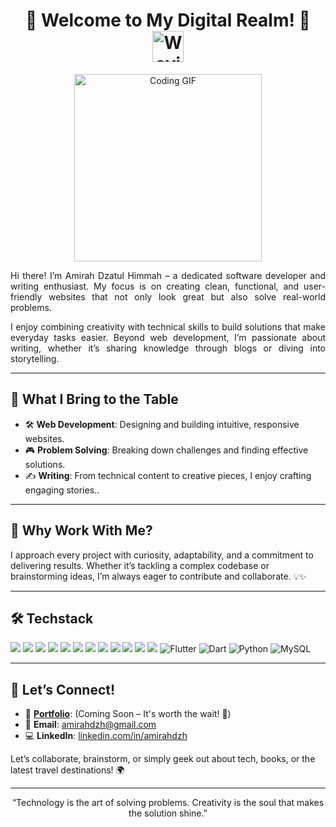 <h1 align="center">🌟 Welcome to My Digital Realm! 🌟 
  <img src="https://media.giphy.com/media/hvRJCLFzcasrR4ia7z/giphy.gif" alt="Waving Hand" width="50" />
</h1>

<p align="center">
<img src="https://media.giphy.com/media/L8K62iTDkzGX6/giphy.gif" alt="Coding GIF" width="300" />
</p>

<p align="justify"> Hi there! I’m Amirah Dzatul Himmah – a dedicated software developer and writing enthusiast. My focus is on creating clean, functional, and user-friendly websites that not only look great but also solve real-world problems. </p> <p align="justify"> I enjoy combining creativity with technical skills to build solutions that make everyday tasks easier. Beyond web development, I’m passionate about writing, whether it’s sharing knowledge through blogs or diving into storytelling. </p>

---

## 🔧 **What I Bring to the Table**
- 🛠 **Web Development**: Designing and building intuitive, responsive websites.
- 🎮 **Problem Solving**: Breaking down challenges and finding effective solutions.  
- ✍️ **Writing**: From technical content to creative pieces, I enjoy crafting engaging stories..  

---

## 🌈 **Why Work With Me?**
I approach every project with curiosity, adaptability, and a commitment to delivering results. Whether it’s tackling a complex codebase or brainstorming ideas, I’m always eager to contribute and collaborate. 💡✨  

---

## 🛠️ **Techstack**
<p align="left">
  
![](https://img.shields.io/badge/Code-JavaScript-informational?style=flat&color=informational&logo=javascript)
![](https://img.shields.io/badge/Code-React-informational?style=flat&color=informational&logo=react)
![](https://img.shields.io/badge/Code-TypeScript-informational?style=flat&color=informational)
![](https://img.shields.io/badge/Code-Node-informational?style=flat&color=informational&logo=node.js)
![](https://img.shields.io/badge/Code-Tailwind%20CSS-informational?style=flat&color=informational&logo=tailwind-css)
![](https://img.shields.io/badge/Code-Laravel-informational?style=flat&color=informational&logo=laravel)
![](https://img.shields.io/badge/Code-PHP-informational?style=flat&color=informational&logo=php)
![](https://img.shields.io/badge/Framework-Next.js-informational?style=flat&color=informational&logo=next.js)
![](https://img.shields.io/badge/Database-MongoDB-informational?style=flat&color=informational&logo=mongodb)
![](https://img.shields.io/badge/Framework-Express.js-informational?style=flat&color=informational&logo=express)
![](https://img.shields.io/badge/Framework-Vue.js-informational?style=flat&color=informational&logo=vue.js)
![](https://img.shields.io/badge/Design-Figma-informational?style=flat&color=informational&logo=figma)
![Flutter](https://img.shields.io/badge/Flutter-%2302569B.svg?style=flat-square&logo=Flutter&logoColor=white)
![Dart](https://img.shields.io/badge/dart-%230175C2.svg?style=flat-square&logo=dart&logoColor=white) 
![Python](https://img.shields.io/badge/python-3670A0?style=flat-square&logo=python&logoColor=ffdd54)
![MySQL](https://img.shields.io/badge/mysql-%2300f.svg?style=flat-square&logo=mysql&logoColor=white)

</p>


---

## 🤝 **Let’s Connect!**
- 🔗 **[Portfolio](#)**: (Coming Soon – It's worth the wait! 🚧)  
- 💌 **Email**: amirahdzh@gmail.com  
- 💻 **LinkedIn**: [linkedin.com/in/amirahdzh](#)  

Let’s collaborate, brainstorm, or simply geek out about tech, books, or the latest travel destinations! 🌍  

---

<p align="center">
“Technology is the art of solving problems. Creativity is the soul that makes the solution shine.”  
</p>  

